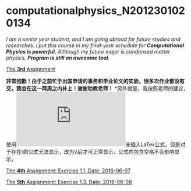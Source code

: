 # computationalphysics_N2012301020134

*I am a senior year student, and I am going abroad for future studies and researches.*
*I put this course in my final-year schedule for __Computational Physics is powerful.__*
*Although my future major is condensed matter physics, __Program is still an awesome tool__.*

[The **3rd** Assignment](https://github.com/ZQTXLC/computationalphysics_N2012301020134/blob/master/Assignment-3/Assignment%203.md)

**非常抱歉！由于之前忙于出国申请的事务和毕业论文的实验，很多次作业都没有交，我会在这一两周之内补上！谢谢助教老师！**
*另外就是，我按照老师的建议，使用![](http://latex.codecogs.com/gif.latex?)来插入LaTex公式，但是对于存在\的公式无法显示，改为\\后才可正常显示，公式内包含空格不会影响显示。

[The **4th** Assignment: Exercise 1.1, Date: 2016-06-07](https://github.com/ZQTXLC/computationalphysics_N2012301020134/blob/master/Chapter-1/A4_freely_falling_velocity_github.md)

[The **5th** Assignment: Exercise 1.3, Date: 2016-06-08](https://github.com/ZQTXLC/computationalphysics_N2012301020134/blob/master/Chapter-1/A5_friction_velocity_github.md)
